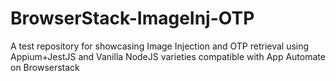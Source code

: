 # BrowserStack-ImageInj-OTP
A test repository for showcasing Image Injection and OTP retrieval using Appium+JestJS and Vanilla NodeJS varieties compatible with App Automate on Browserstack
